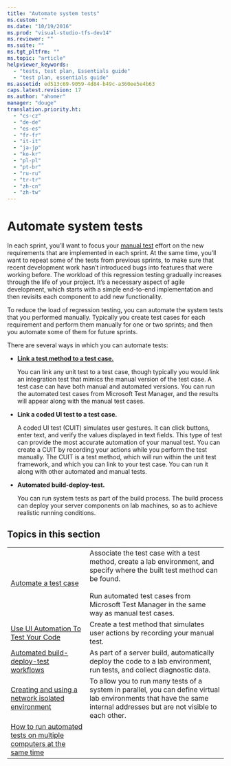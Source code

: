 ```yaml
---
title: "Automate system tests"
ms.custom: ""
ms.date: "10/19/2016"
ms.prod: "visual-studio-tfs-dev14"
ms.reviewer: ""
ms.suite: ""
ms.tgt_pltfrm: ""
ms.topic: "article"
helpviewer_keywords: 
  - "tests, test plan, Essentials guide"
  - "test plan, essentials guide"
ms.assetid: ed513c69-9059-4d84-b49c-a360ee5e4b63
caps.latest.revision: 17
ms.author: "ahomer"
manager: "douge"
translation.priority.ht: 
  - "cs-cz"
  - "de-de"
  - "es-es"
  - "fr-fr"
  - "it-it"
  - "ja-jp"
  - "ko-kr"
  - "pl-pl"
  - "pt-br"
  - "ru-ru"
  - "tr-tr"
  - "zh-cn"
  - "zh-tw"
---
```

# Automate system tests
In each sprint, you’ll want to focus your [manual test](../test/planning-manual-tests-using-the-web-portal.md) effort on the new requirements that are implemented in each sprint. At the same time, you’ll want to repeat some of the tests from previous sprints, to make sure that recent development work hasn’t introduced bugs into features that were working before. The workload of this regression testing gradually increases through the life of your project. It’s a necessary aspect of agile development, which starts with a simple end-to-end implementation and then revisits each component to add new functionality.  
  
 To reduce the load of regression testing, you can automate the system tests that you performed manually. Typically you create test cases for each requirement and perform them manually for one or two sprints; and then you automate some of them for future sprints.  
  
 There are several ways in which you can automate tests:  
  
-   **[Link a test method to a test case.](../test/automate-a-test-case-in-microsoft-test-manager.md)**  
  
     You can link any unit test to a test case, though typically you would link an integration test that mimics the manual version of the test case. A test case can have both manual and automated versions. You can run the automated test cases from Microsoft Test Manager, and the results will appear along with the manual test cases.  
  
-   **Link a coded UI test to a test case.**  
  
     A coded UI test (CUIT) simulates user gestures. It can click buttons, enter text, and verify the values displayed in text fields. This type of test can provide the most accurate automation of your manual test. You can create a CUIT by recording your actions while you perform the test manually. The CUIT is a test method, which will run within the unit test framework, and which you can link to your test case. You can run it along with other automated and manual tests.  
  
-   **Automated build-deploy-test.**  
  
     You can run system tests as part of the build process. The build process can deploy your server components on lab machines, so as to achieve realistic running conditions.  
  
## Topics in this section  
  
|||  
|-|-|  
|[Automate a test case](../test/automate-a-test-case-in-microsoft-test-manager.md)|Associate the test case with a test method, create a lab environment, and specify where the built test method can be found.<br /><br /> Run automated test cases from Microsoft Test Manager in the same way as manual test cases.|  
|[Use UI Automation To Test Your Code](../code-quality/use-ui-automation-to-test-your-code.md)|Create a test method that simulates user actions by recording your manual test.|  
|[Automated build-deploy-test workflows](../test/automated-build-deploy-test-workflows.md)|As part of a server build, automatically deploy the code to a lab environment, run tests, and collect diagnostic data.|  
|[Creating and using a network isolated environment](../test/creating-and-using-a-network-isolated-environment.md)|To allow you to run many tests of a system in parallel, you can define virtual lab environments that have the same internal addresses but are not visible to each other.|  
|[How to run automated tests on multiple computers at the same time](../test/how-to-run-automated-tests-on-multiple-computers-at-the-same-time.md)||